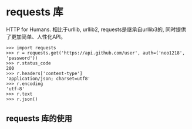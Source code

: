 requests 库
===
HTTP for Humans. 相比于urllib, urllib2, requests是继承自urllib3的,
同时提供了更加简单、人性化API。

    >>> import requests
    >>> r = requests.get('https://api.github.com/user', auth=('neo1218', 'password'))
    >>> r.status_code
    200
    >>> r.headers['content-type']
    'application/json; charset=utf8'
    >>> r.encoding
    'utf-8'
    >>> r.text
    >>> r.json()

## requests 库的使用
